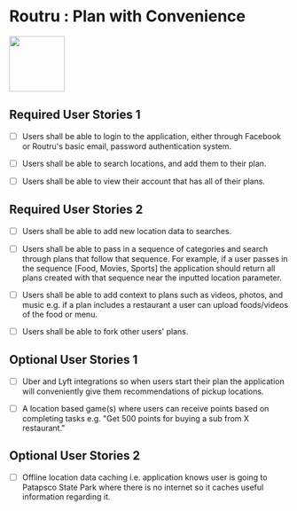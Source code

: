 # Routru : Plan with Convenience

<img src="https://routru.me/static/img/routru.png" width="100">

## Required User Stories 1

* [ ] Users shall be able to login to the application, either through Facebook or Routru's basic email, password authentication system.

* [ ] Users shall be able to search locations, and add them to their plan.

* [ ] Users shall be able to view their account that has all of their plans.

## Required User Stories 2

* [ ] Users shall be able to add new location data to searches.

* [ ] Users shall be able to pass in a sequence of categories and search through plans that follow that sequence. For example, if a user passes in the sequence [Food, Movies, Sports] the application should return all plans created with that sequence near the inputted location parameter.

* [ ] Users shall be able to add context to plans such as videos, photos, and music e.g. if a plan includes a restaurant a user can upload foods/videos of the food or menu.

* [ ] Users shall be able to fork other users' plans.

## Optional User Stories 1

* [ ] Uber and Lyft integrations so when users start their plan the application will conveniently give them recommendations of pickup locations.

* [ ] A location based game(s) where users can receive points based on completing tasks e.g. "Get 500 points for buying a sub from X restaurant."

## Optional User Stories 2

* [ ] Offline location data caching i.e. application knows user is going to Patapsco State Park where there is no internet so it caches useful information regarding it.